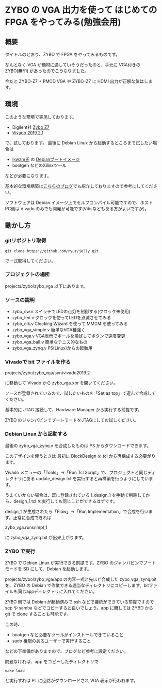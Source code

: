 # ZYBO の VGA 出力を使って はじめての FPGA をやってみる(勉強会用)

## 概要
タイトルのとおり、ZYBO で FPGA をやってみるものです。

なんとなく VGA が題材に適していそうだったのと、手元に VGA付きの ZYBO(無印) があったのでこうなりました。

今だと ZYBO-Z7 + PMOD VGA や ZYBO-Z7 に HDMI 出力が正解な気はします。


## 環境

このような環境で実施しております。

- Digilent社 [Zybo Z7](https://reference.digilentinc.com/programmable-logic/zybo/start) 
- [Vivado 2019.2.1](https://japan.xilinx.com/support/download.html)

で、試しております。
最後に Debian Linux から起動するところまで試したい場合は

- [ikwzm氏](https://qiita.com/ikwzm) の [Debianブートイメージ](https://qiita.com/ikwzm/items/7e90f0ca2165dbb9a577)
- bootgen などのXilinxツール

などが必要になります。

基本的な環境構築は[こちらのブログ](https://qiita.com/Ryuz/items/fcda012ce0deeca068c6)でも紹介しておりますので参考にしてください。

ソフトウェアは Debian イメージ上でセルフコンパイル可能ですので、ホストPC側は Vivado のみでも開発が可能です(Vitisなどもある方がよいですが)。


## 動かし方

### gitリポジトリ取得

```
git clone https://github.com/ryuz/jelly.git
```

で一式取得してください。

### プロジェクトの場所

projects/zybo/zybo_vga 以下にあります。

### ソースの説明

- zybo_sw.v         スイッチでLEDの点灯を制御する(クロック未使用)
- zybo_led.v        クロックを使ってLEDを点滅させてみる
- zybo_clk.v        Clocking Wizard を使って MMCM を使ってみる
- zybo_vga_simple.v 簡単なVGA種強く
- zybo_vga.v        VGA表示でボールを飛ばしてボタンで速度変更
- zybo_vga_ball.v   簡単なテニス的なもの
- zybo_vga_zynq.v   PS(Linux)からの起動用


### Vivadoで bit ファイルを作る

projects/zybo/zybo_vga/syn/vivado2019.2

に移動して Vivado から zybo_vga.xpr を開いてください。

ソースが登録されているので、試したいものを「Set as top」で選んで合成してください。

基本的に JTAG 接続して、Hardware Manager から実行する前提です。

ZYBO のジャンパピンでブートモードをJTAGにしてお試しください。


### Debian Linux から起動する

最後の zybo_vga_zynq.v を合成したものは PS からダウンロードできます。

このデザインを使うときは 最初に BlockDesign を tcl から再構成する必要がります。

Vivado メニューの「Tools」→「Run Tcl Script」で、プロジェクトと同じディレクトリにある update_design.tcl を実行すると再構築を行うようにしています。

うまくいかない場合は、既に登録されている i_design_1 を手動で削除してから、design_1.tcl を実行しても同じことができるはずです。

design_1 が生成されたら「Flow」→「Run Implementation」で合成を行います。正常に合成できれば

zybo_vga.runs/impl_1

に zybo_vga_zynq.bit が出来上がります。


### ZYBO で実行

ZYBO で Debian Linux が実行できる前提です。ZYBO のジャンパピンでブートモードを SD にして、Debian を起動します。

projects/zybo/zybo_vga/app の内容一式と先ほど合成した zybo_vga_zynq.bit を、ZYBO の Debian で作業できる適当なディレクトリにコピーします。bitファイルも同じappディレクトリに入れてください。

ZYBO 側では Debian が起動済みで ssh などで接続ができている前提ですので scp や samba などでコピーすると良いでしょう。app に関しては ZYBO から git で clone することも可能です。

この時、

- bootgen など必要なツールがインストールできていること
- sudo 権限のあるユーザーで実行すること

などの下準備がありますので、ブログなど参考に設定ください。

問題なければ、app をコピーしたディレクトリで

```
make load
```

と実行すれば PL に回路がダウンロードされ VGA 表示が行われます。

